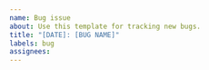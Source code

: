 ```yaml
---
name: Bug issue
about: Use this template for tracking new bugs.
title: "[DATE]: [BUG NAME]"
labels: bug
assignees: 
---
```

